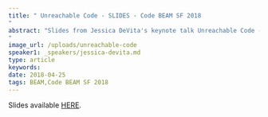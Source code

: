 ```yaml
---
title: " Unreachable Code - SLIDES - Code BEAM SF 2018
"
abstract: "Slides from Jessica DeVita's keynote talk Unreachable Code - A Conversation about Safety and Human Factors - Code BEAM SF 2018
"
image_url: /uploads/unreachable-code
speaker1: _speakers/jessica-devita.md
type: article
keywords: 
date: 2018-04-25
tags: BEAM,Code BEAM SF 2018
---
```

Slides available <a href="http://s3.amazonaws.com/erlang-conferences-production/media/files/000/000/898/original/Jessica_DeVita_-_Unreachable_Code.pdf?1524648417" target="_blank">HERE</a>.

